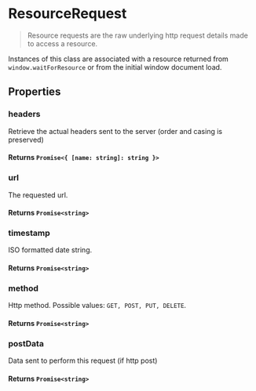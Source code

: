 # ResourceRequest

> Resource requests are the raw underlying http request details made to access a resource.

Instances of this class are associated with a resource returned from `window.waitForResource` or from the initial window document load.

## Properties

### headers

Retrieve the actual headers sent to the server (order and casing is preserved)

#### **Returns** `Promise<{ [name: string]: string }>`

### url

The requested url.

#### **Returns** `Promise<string>`

### timestamp

ISO formatted date string.

#### **Returns** `Promise<string>`

### method

Http method. Possible values: `GET, POST, PUT, DELETE`.

#### **Returns** `Promise<string>`

### postData

Data sent to perform this request (if http post)

#### **Returns** `Promise<string>`
